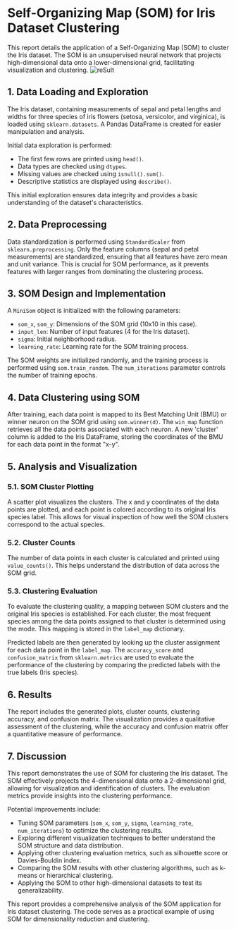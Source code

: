 # Self-Organizing Map (SOM) for Iris Dataset Clustering

This report details the application of a Self-Organizing Map (SOM) to cluster the Iris dataset.  The SOM is an unsupervised neural network that projects high-dimensional data onto a lower-dimensional grid, facilitating visualization and clustering.
![reSult](https://github.com/user-attachments/assets/2921751e-2461-4cc9-9506-95e7c78d76a7)

## 1. Data Loading and Exploration

The Iris dataset, containing measurements of sepal and petal lengths and widths for three species of iris flowers (setosa, versicolor, and virginica), is loaded using `sklearn.datasets`.  A Pandas DataFrame is created for easier manipulation and analysis.

Initial data exploration is performed:

*   The first few rows are printed using `head()`.
*   Data types are checked using `dtypes`.
*   Missing values are checked using `isnull().sum()`.
*   Descriptive statistics are displayed using `describe()`.

This initial exploration ensures data integrity and provides a basic understanding of the dataset's characteristics.

## 2. Data Preprocessing

Data standardization is performed using `StandardScaler` from `sklearn.preprocessing`.  Only the feature columns (sepal and petal measurements) are standardized, ensuring that all features have zero mean and unit variance.  This is crucial for SOM performance, as it prevents features with larger ranges from dominating the clustering process.

## 3. SOM Design and Implementation

A `MiniSom` object is initialized with the following parameters:

*   `som_x`, `som_y`: Dimensions of the SOM grid (10x10 in this case).
*   `input_len`: Number of input features (4 for the Iris dataset).
*   `sigma`: Initial neighborhood radius.
*   `learning_rate`: Learning rate for the SOM training process.

The SOM weights are initialized randomly, and the training process is performed using `som.train_random`.  The `num_iterations` parameter controls the number of training epochs.

## 4. Data Clustering using SOM

After training, each data point is mapped to its Best Matching Unit (BMU) or winner neuron on the SOM grid using `som.winner(d)`.  The `win_map` function retrieves all the data points associated with each neuron.  A new 'cluster' column is added to the Iris DataFrame, storing the coordinates of the BMU for each data point in the format "x-y".

## 5. Analysis and Visualization

### 5.1. SOM Cluster Plotting

A scatter plot visualizes the clusters.  The x and y coordinates of the data points are plotted, and each point is colored according to its original Iris species label.  This allows for visual inspection of how well the SOM clusters correspond to the actual species.

### 5.2. Cluster Counts

The number of data points in each cluster is calculated and printed using `value_counts()`. This helps understand the distribution of data across the SOM grid.

### 5.3. Clustering Evaluation

To evaluate the clustering quality, a mapping between SOM clusters and the original Iris species is established.  For each cluster, the most frequent species among the data points assigned to that cluster is determined using the mode.  This mapping is stored in the `label_map` dictionary.

Predicted labels are then generated by looking up the cluster assignment for each data point in the `label_map`.  The `accuracy_score` and `confusion_matrix` from `sklearn.metrics` are used to evaluate the performance of the clustering by comparing the predicted labels with the true labels (Iris species).

## 6. Results

The report includes the generated plots, cluster counts, clustering accuracy, and confusion matrix. The visualization provides a qualitative assessment of the clustering, while the accuracy and confusion matrix offer a quantitative measure of performance.

## 7. Discussion

This report demonstrates the use of SOM for clustering the Iris dataset. The SOM effectively projects the 4-dimensional data onto a 2-dimensional grid, allowing for visualization and identification of clusters. The evaluation metrics provide insights into the clustering performance.

Potential improvements include:

*   Tuning SOM parameters (`som_x`, `som_y`, `sigma`, `learning_rate`, `num_iterations`) to optimize the clustering results.
*   Exploring different visualization techniques to better understand the SOM structure and data distribution.
*   Applying other clustering evaluation metrics, such as silhouette score or Davies-Bouldin index.
*   Comparing the SOM results with other clustering algorithms, such as k-means or hierarchical clustering.
*   Applying the SOM to other high-dimensional datasets to test its generalizability.

This report provides a comprehensive analysis of the SOM application for Iris dataset clustering.  The code serves as a practical example of using SOM for dimensionality reduction and clustering.
